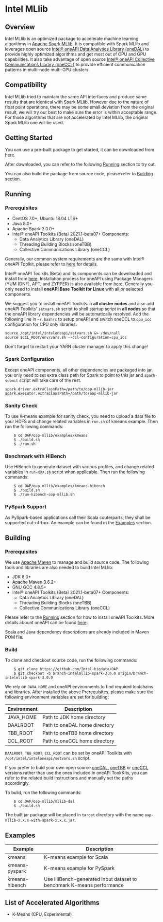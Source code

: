 # Intel MLlib

## Overview

Intel MLlib is an optimized package to accelerate machine learning algorithms in  [Apache Spark MLlib](https://spark.apache.org/mllib).  It is compatible with Spark MLlib and leverages open source [Intel® oneAPI Data Analytics Library (oneDAL)](https://github.com/oneapi-src/oneDAL)  to provide highly optimized algorithms and get most out of CPU and GPU capabilities. It also take advantage of open source [Intel® oneAPI Collective Communications Library (oneCCL)](https://github.com/oneapi-src/oneCCL) to provide efficient communication patterns in multi-node multi-GPU clusters.

## Compatibility

Intel MLlib tried to maintain the same API interfaces and produce same results that are identical with Spark MLlib. However due to the nature of float point operations, there may be some small deviation from the original result, we will try our best to make sure the error is within acceptable range.
For those algorithms that are not accelerated by Intel MLlib, the original Spark MLlib one will be used. 

## Getting Started

You can use a pre-built package to get started, it can be downloaded from [here](https://github.com/Intel-bigdata/OAP/releases/download/v0.9.0-spark-3.0.0/oap-mllib-0.9.0-with-spark-3.0.0.jar).

After downloaded, you can refer to the following [Running](#Running) section to try out.

You can also build the package from source code, please refer to [Building](#Building) section.

## Running

### Prerequisites

* CentOS 7.0+, Ubuntu 18.04 LTS+
* Java 8.0+
* Apache Spark 3.0.0+
* Intel® oneAPI Toolkits (Beta) 2021.1-beta07+ Components: 
    - Data Analytics Library (oneDAL)
    - Threading Building Blocks (oneTBB)
    - Collective Communications Library (oneCCL)

Generally, our common system requirements are the same with Intel® oneAPI Toolkit, please refer to [here](https://software.intel.com/content/www/us/en/develop/articles/intel-oneapi-base-toolkit-system-requirements.html) for details.

Intel® oneAPI Toolkits (Beta) and its components can be downloaded and install from [here](https://software.intel.com/content/www/us/en/develop/tools/oneapi.html). Installation process for oneAPI using Package Managers (YUM (DNF), APT, and ZYPPER) is also available from [here](https://software.intel.com/content/www/us/en/develop/articles/oneapi-repo-instructions.html). Generally you only need to install __oneAPI Base Toolkit for Linux__ with all or selected components. 

We suggest you to install oneAPI Toolkits in __all cluster nodes__ and also add oneAPI Toolkits' `setvars.sh` script to shell startup script in __all nodes__ so that the oneAPI library dependencies will be automatically resolved. Add the following line in `~/.bashrc` to setup oneAPI and switch oneCCL to `cpu_icc` configuration for CPU only libraries:
```
source /opt/intel/inteloneapi/setvars.sh &> /dev/null
source $CCL_ROOT/env/vars.sh --ccl-configuration=cpu_icc
```

Don't forget to restart your YARN cluster manager to apply this change!

### Spark Configuration

Except oneAPI components, all other dependencies are packaged into jar, you only need to set extra class path for Spark to point to this jar and `spark-submit` script will take care of the rest. 
```
spark.driver.extraClassPath=/path/to/oap-mllib-jar
spark.executor.extraClassPath=/path/to/oap-mllib-jar
```

### Sanity Check

To use K-means example for sanity check, you need to upload a data file to your HDFS and change related variables in `run.sh` of kmeans example. Then run the following commands:
```
    $ cd OAP/oap-mllib/examples/kmeans
    $ ./build.sh
    $ ./run.sh
```

### Benchmark with HiBench
Use HiBench to generate dataset with various profiles, and change related variables in `run-XXX.sh` script when applicable.  Then run the following commands:
```
    $ cd OAP/oap-mllib/examples/kmeans-hibench
    $ ./build.sh
    $ ./run-hibench-oap-mllib.sh
```

### PySpark Support

As PySpark-based applications call their Scala couterparts, they shall be supported out-of-box. An example can be found in the [Examples](#Examples) section.

## Building

### Prerequisites

We use [Apache Maven](https://maven.apache.org/) to manage and build source code.  The following tools and libraries are also needed to build Intel MLlib:

* JDK 8.0+
* Apache Maven 3.6.2+
* GNU GCC 4.8.5+
* Intel® oneAPI Toolkits (Beta) 2021.1-beta07+ Components: 
    - Data Analytics Library (oneDAL)
    - Threading Building Blocks (oneTBB)
    - Collective Communications Library (oneCCL)

Please refer to the [Running](#Running) section for how to install oneAPI Toolkits. More details abount oneAPI can be found [here](https://software.intel.com/content/www/us/en/develop/tools/oneapi.html).

Scala and Java dependency descriptions are already included in Maven POM file. 

### Build

To clone and checkout source code, run the following commands:
```
    $ git clone https://github.com/Intel-bigdata/OAP
    $ git checkout -b branch-intelmllib-spark-3.0.0 origin/branch-intelmllib-spark-3.0.0
```

We rely on `JAVA_HOME` and oneAPI environments to find required toolchains and libraries. 
After installed the above Prerequisites, please make sure the following environment variables are set for building:

Environment | Description
------------| -----------
JAVA_HOME   | Path to JDK home directory
DAALROOT    | Path to oneDAL home directory
TBB_ROOT    | Path to oneTBB home directory
CCL_ROOT    | Path to oneCCL home directory

`DAALROOT`, `TBB_ROOT`, `CCL_ROOT` can be set by oneAPI Toolkits with `/opt/intel/inteloneapi/setvars.sh` script.  

If you prefer to buid your own open source [oneDAL](https://github.com/oneapi-src/oneDAL), [oneTBB](https://github.com/oneapi-src/oneTBB) or [oneCCL](https://github.com/oneapi-src/oneCCL) versions rather than use the ones included in oneAPI TookKits, you can refer to the related build instructions and manually set the paths accordingly.

To build, run the following commands: 
```
    $ cd OAP/oap-mllib/mllib-dal
    $ ./build.sh
```

The built jar package will be placed in `target` directory with the name `oap-mllib-x.x.x-with-spark-x.x.x.jar`.

## Examples

Example         |  Description 
----------------|---------------------------
kmeans          |  K-means example for Scala
kmeans-pyspark  |  K-means example for PySpark
kmeans-hibench  |  Use HiBench-generated input dataset to benchmark K-means performance

## List of Accelerated Algorithms

* K-Means (CPU, Experimental)

